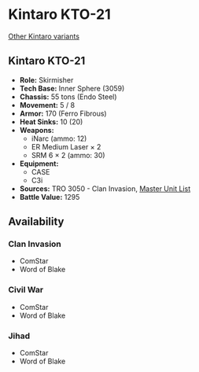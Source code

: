 # Kintaro KTO-21

[Other Kintaro variants](../kintaro.md)

## Kintaro KTO-21
- **Role:** Skirmisher
- **Tech Base:** Inner Sphere (3059)
- **Chassis:** 55 tons (Endo Steel)
- **Movement:** 5 / 8
- **Armor:** 170 (Ferro Fibrous)
- **Heat Sinks:** 10 (20)
- **Weapons:**
  - iNarc (ammo: 12)
  - ER Medium Laser × 2
  - SRM 6 × 2 (ammo: 30)
- **Equipment:**
  - CASE
  - C3i
- **Sources:** TRO 3050 - Clan Invasion, [Master Unit List](http://masterunitlist.info/Unit/Details/1794/kintaro-kto-21)
- **Battle Value:** 1295

## Availability

### Clan Invasion
- ComStar
- Word of Blake

### Civil War
- ComStar
- Word of Blake

### Jihad
- ComStar
- Word of Blake

